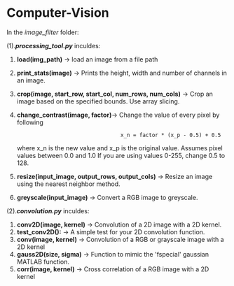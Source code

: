 # Computer-Vision

In the _image_filter_ folder:

(1).***processing_tool.py*** inculdes:
1. **load(img_path)** -> load an image from a file path
2. **print_stats(image)** -> Prints the height, width and number of channels in an image.
3. **crop(image, start_row, start_col, num_rows, num_cols)** -> Crop an image based on the specified bounds. Use array slicing.
4. **change_contrast(image, factor)**-> Change the value of every pixel by following
                                        
                                        x_n = factor * (x_p - 0.5) + 0.5
                                        
    where x_n is the new value and x_p is the original value.
    Assumes pixel values between 0.0 and 1.0 
    If you are using values 0-255, change 0.5 to 128.
                                        
5. **resize(input_image, output_rows, output_cols)** -> Resize an image using the nearest neighbor method.
6. **greyscale(input_image)** -> Convert a RGB image to greyscale. 

(2).***convolution.py*** inculdes:
1. **conv2D(image, kernel)** -> Convolution of a 2D image with a 2D kernel.
2. **test_conv2D():** -> A simple test for your 2D convolution function.
3. **conv(image, kernel)** -> Convolution of a RGB or grayscale image with a 2D kernel
4. **gauss2D(size, sigma)** -> Function to mimic the 'fspecial' gaussian MATLAB function.
5. **corr(image, kernel)** -> Cross correlation of a RGB image with a 2D kernel
